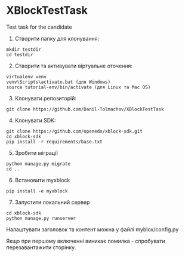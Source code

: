 # XBlockTestTask
Test task for the candidate

1. Створити папку для клонування:
```console
mkdir testdir
cd testdir
```
2. Створити та активувати віртуальне оточення:
```console
virtualenv venv
venv\Scripts\activate.bat (для Windows)
source tutorial-env/bin/activate (для Linux та Mac OS)
```
3. Клонувати репозиторій:
```console
git clone https://github.com/Danil-Tolmachov/XBlockTestTask
```
4. Клонувати SDK:
```console
git clone https://github.com/openedx/xblock-sdk.git
cd xblock-sdk
pip install -r requirements/base.txt
```
5. Зробити міграції
```console
python manage.py migrate
cd ..
```
6. Встановити myxblock
```console
pip install -e myxblock
```
7. Запустити локальний сервер
```console
cd xblock-sdk
python manage.py runserver
```
Налаштувати заголовок та контент можна у файлі myblox/config.py

Якщо при першому включеннi виникає помилка - спробувати перезавантажити сторiнку.
